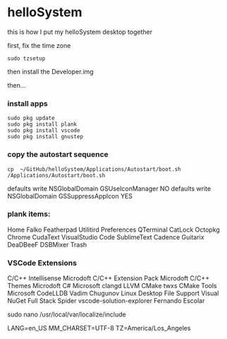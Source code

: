 # helloSystem

this is how I put my helloSystem desktop together


first, fix the time zone

```
sudo tzsetup
```

then install the Developer.img

then...

### install apps
```
sudo pkg update
sudo pkg install plank
sudo pkg install vscode
sudo pkg install gnustep
```

### copy the autostart sequence
```
cp  ~/GitHub/helloSystem/Applications/Autostart/boot.sh /Applications/Autostart/boot.sh
```



defaults write NSGlobalDomain GSUseIconManager NO
defaults write NSGlobalDomain GSSuppressAppIcon YES


### plank items:
Home
Falko
Featherpad
Utilitird
Preferences
QTerminal
CatLock
Octopkg
Chrome
CudaText
VisualStudio Code
SublimeText
Cadence
Guitarix
DeaDBeeF
DSBMixer
Trash


### VSCode Extensions
C/C++ Intellisense      Microdoft
C/C++ Extension Pack    Microdoft
C/C++ Themes            Microdoft
C#                      Microsoft
clangd                  LLVM
CMake                   twxs
CMake Tools             Microsoft
CodeLLDB                Vadim Chugunov
Linux Desktop File Support
Visual NuGet            Full Stack Spider
vscode-solution-explorer Fernando Escolar


sudo nano /usr/local/var/localize/include

LANG=en_US
MM_CHARSET=UTF-8
TZ=America/Los_Angeles
